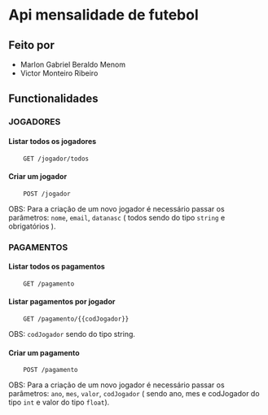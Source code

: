  # Api mensalidade de futebol
 
## Feito por

* Marlon Gabriel Beraldo Menom
* Victor Monteiro Ribeiro

## Functionalidades

### JOGADORES

#### Listar todos os jogadores
```http request
    GET /jogador/todos
```

#### Criar um jogador
```http request
    POST /jogador
```
 OBS: Para a criação de um novo jogador é necessário passar os parâmetros: `nome`, `email`, `datanasc`
 ( todos sendo do tipo `string` e obrigatórios ).

### PAGAMENTOS

#### Listar todos os pagamentos
```http request
    GET /pagamento
```

#### Listar pagamentos por jogador
```http request
    GET /pagamento/{{codJogador}}
```
OBS: `codJogador` sendo do tipo string.

#### Criar um pagamento
```http request
    POST /pagamento
```
OBS: Para a criação de um novo jogador é necessário passar os parâmetros: `ano`, `mes`, `valor`, `codJogador`
( sendo ano, mes e codJogador do tipo `int` e valor do tipo `float`).

